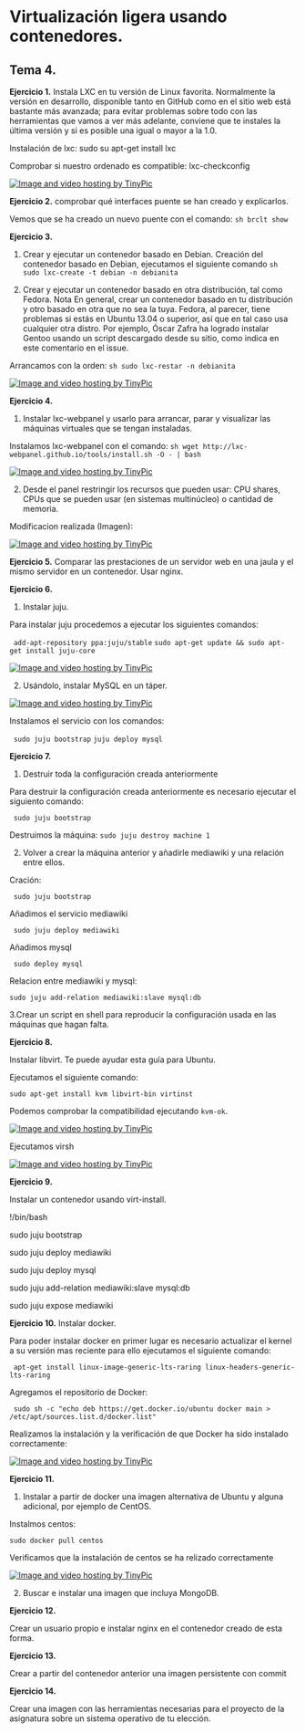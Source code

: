 # Virtualización ligera usando contenedores. 

## Tema 4.

**Ejercicio 1.** Instala LXC en tu versión de Linux favorita. Normalmente la versión en desarrollo, disponible tanto en GitHub como en el sitio web está bastante más avanzada; para evitar problemas sobre todo con las herramientas que vamos a ver más adelante, conviene que te instales la última versión y si es posible una igual o mayor a la 1.0.

Instalación de lxc: sudo su apt-get install lxc

Comprobar si nuestro ordenado es compatible: lxc-checkconfig

<a href="http://es.tinypic.com?ref=25po2s3" target="_blank"><img src="http://i58.tinypic.com/25po2s3.png" border="0" alt="Image and video hosting by TinyPic"></a>

**Ejercicio 2.** comprobar qué interfaces puente se han creado y explicarlos.

Vemos que se ha creado un nuevo puente con el comando: ```sh brclt show ```

**Ejercicio 3.**

1. Crear y ejecutar un contenedor basado en Debian.
  Creación del contenedor basado en Debian, ejecutamos el siguiente comando ```sh sudo lxc-create -t debian -n debianita ```
 
2. Crear y ejecutar un contenedor basado en otra distribución, tal como Fedora. Nota En general, crear un contenedor basado en tu distribución y otro basado en otra que no sea la tuya. Fedora, al parecer, tiene problemas si estás en Ubuntu 13.04 o superior, así que en tal caso usa cualquier otra distro. Por ejemplo, Óscar Zafra ha logrado instalar Gentoo usando un script descargado desde su sitio, como indica en este comentario en el issue.

Arrancamos con la orden: ```sh sudo lxc-restar -n debianita ```

<a href="http://es.tinypic.com?ref=vo4h1c" target="_blank"><img src="http://i61.tinypic.com/vo4h1c.png" border="0" alt="Image and video hosting by TinyPic"></a>

**Ejercicio 4.**
1. Instalar lxc-webpanel y usarlo para arrancar, parar y visualizar las máquinas virtuales que se tengan instaladas.

Instalamos lxc-webpanel con el comando: ```sh wget http://lxc-webpanel.github.io/tools/install.sh -O - | bash```

<a href="http://es.tinypic.com?ref=24489rb" target="_blank"><img src="http://i57.tinypic.com/24489rb.png" border="0" alt="Image and video hosting by TinyPic"></a>

2. Desde el panel restringir los recursos que pueden usar: CPU shares, CPUs que se pueden usar (en sistemas multinúcleo) o cantidad de memoria. 

Modificacion realizada (Imagen):

<a href="http://es.tinypic.com?ref=111p087" target="_blank"><img src="http://i60.tinypic.com/111p087.png" border="0" alt="Image and video hosting by TinyPic"></a>

**Ejercicio 5.** Comparar las prestaciones de un servidor web en una jaula y el mismo servidor en un contenedor. Usar nginx.

**Ejercicio 6.**

1. Instalar juju.

Para instalar juju procedemos a ejecutar los siguientes comandos:

``` add-apt-repository ppa:juju/stable```
``` sudo apt-get update && sudo apt-get install juju-core ```

<a href="http://es.tinypic.com?ref=308f8g1" target="_blank"><img src="http://i57.tinypic.com/308f8g1.png" border="0" alt="Image and video hosting by TinyPic"></a>

2. Usándolo, instalar MySQL en un táper.

<a href="http://es.tinypic.com?ref=xd89pv" target="_blank"><img src="http://i59.tinypic.com/xd89pv.png" border="0" alt="Image and video hosting by TinyPic"></a>

Instalamos el servicio con los comandos: 

``` sudo juju bootstrap```
``` juju deploy mysql ```

**Ejercicio 7.**

1. Destruir toda la configuración creada anteriormente

Para destruir la configuración creada anteriormente es necesario ejecutar el siguiento comando:

``` sudo juju bootstrap```

Destruimos la máquina:
```sudo juju destroy machine 1 ```

2. Volver a crear la máquina anterior y añadirle mediawiki y una relación entre ellos.

Cración:

``` sudo juju bootstrap```

Añadimos el servicio mediawiki

``` sudo juju deploy mediawiki```

Añadimos mysql

``` sudo deploy mysql```

Relacion entre mediawiki y mysql:

``` sudo juju add-relation mediawiki:slave mysql:db ```

3.Crear un script en shell para reproducir la configuración usada en las máquinas que hagan falta.

**Ejercicio 8.**

Instalar libvirt. Te puede ayudar esta guía para Ubuntu.

Ejecutamos el siguiente comando:

``` sudo apt-get install kvm libvirt-bin virtinst ```

Podemos comprobar la compatibilidad ejecutando ``` kvm-ok ```.

<a href="http://es.tinypic.com?ref=1zf7exj" target="_blank"><img src="http://i58.tinypic.com/1zf7exj.png" border="0" alt="Image and video hosting by TinyPic"></a>

Ejecutamos virsh

<a href="http://es.tinypic.com?ref=2rdg1z4" target="_blank"><img src="http://i59.tinypic.com/2rdg1z4.png" border="0" alt="Image and video hosting by TinyPic"></a>

**Ejercicio 9.**

Instalar un contenedor usando virt-install.

!/bin/bash

sudo juju bootstrap

sudo juju deploy mediawiki

sudo juju deploy mysql

sudo juju add-relation mediawiki:slave mysql:db

sudo juju expose mediawiki


**Ejercicio 10.** Instalar docker.

Para poder instalar docker en primer lugar es necesario actualizar el kernel a su versión mas reciente para ello ejecutamos el siguiente comando:

``` apt-get install linux-image-generic-lts-raring linux-headers-generic-lts-raring```

Agregamos el repositorio de Docker:

``` sudo sh -c "echo deb https://get.docker.io/ubuntu docker main > /etc/apt/sources.list.d/docker.list"```

Realizamos la instalación y la verificación de que Docker ha sido instalado correctamente:

<a href="http://es.tinypic.com?ref=j5ur7d" target="_blank"><img src="http://i59.tinypic.com/j5ur7d.png" border="0" alt="Image and video hosting by TinyPic"></a>

**Ejercicio 11.**

1. Instalar a partir de docker una imagen alternativa de Ubuntu y alguna adicional, por ejemplo de CentOS.

Instalmos centos:

```sudo docker pull centos```

Verificamos que la instalación de centos se ha relizado correctamente

<a href="http://es.tinypic.com?ref=160sz5y" target="_blank"><img src="http://i58.tinypic.com/160sz5y.png" border="0" alt="Image and video hosting by TinyPic"></a>



2. Buscar e instalar una imagen que incluya MongoDB.

**Ejercicio 12.**

Crear un usuario propio e instalar nginx en el contenedor creado de esta forma.

**Ejercicio 13.**

Crear a partir del contenedor anterior una imagen persistente con commit

**Ejercicio 14.**

Crear una imagen con las herramientas necesarias para el proyecto de la asignatura sobre un sistema operativo de tu elección.


